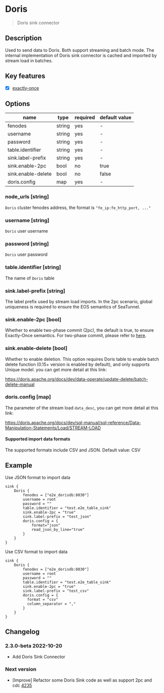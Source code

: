 # Doris

> Doris sink connector

## Description

Used to send data to Doris. Both support streaming and batch mode.
The internal implementation of Doris sink connector is cached and imported by stream load in batches.

## Key features

- [x] [exactly-once](../../concept/connector-v2-features.md)

## Options

|        name        |  type  | required | default value |
|--------------------|--------|----------|---------------|
| fenodes            | string | yes      | -             |
| username           | string | yes      | -             |
| password           | string | yes      | -             |
| table.identifier   | string | yes      | -             |
| sink.label-prefix  | string | yes      | -             |
| sink.enable-2pc    | bool   | no       | true          |
| sink.enable-delete | bool   | no       | false         |
| doris.config       | map    | yes      | -             |

### node_urls [string]

`Doris` cluster fenodes address, the format is `"fe_ip:fe_http_port, ..."`

### username [string]

`Doris` user username

### password [string]

`Doris` user password

### table.identifier [string]

The name of `Doris` table

### sink.label-prefix [string]

The label prefix used by stream load imports. In the 2pc scenario, global uniqueness is required to ensure the EOS semantics of SeaTunnel.

### sink.enable-2pc [bool]

Whether to enable two-phase commit (2pc), the default is true, to ensure Exactly-Once semantics. For two-phase commit, please refer to [here](https://doris.apache.org/docs/dev/sql-manual/sql-reference/Data-Manipulation-Statements/Load/STREAM-LOAD).

### sink.enable-delete [bool]

Whether to enable deletion. This option requires Doris table to enable batch delete function (0.15+ version is enabled by default), and only supports Unique model. you can get more detail at this link:

https://doris.apache.org/docs/dev/data-operate/update-delete/batch-delete-manual

### doris.config [map]

The parameter of the stream load `data_desc`, you can get more detail at this link:

https://doris.apache.org/docs/dev/sql-manual/sql-reference/Data-Manipulation-Statements/Load/STREAM-LOAD

#### Supported import data formats

The supported formats include CSV and JSON. Default value: CSV

## Example

Use JSON format to import data

```
sink {
    Doris {
        fenodes = ["e2e_dorisdb:8030"]
        username = root
        password = ""
        table.identifier = "test.e2e_table_sink"
        sink.enable-2pc = "true"
        sink.label-prefix = "test_json"
        doris.config = {
            format="json"
            read_json_by_line="true"
        }
    }
}

```

Use CSV format to import data

```
sink {
    Doris {
        fenodes = ["e2e_dorisdb:8030"]
        username = root
        password = ""
        table.identifier = "test.e2e_table_sink"
        sink.enable-2pc = "true"
        sink.label-prefix = "test_csv"
        doris.config = {
          format = "csv"
          column_separator = ","
        }
    }
}
```

## Changelog

### 2.3.0-beta 2022-10-20

- Add Doris Sink Connector

### Next version

- [Improve] Refactor some Doris Sink code as well as support 2pc and cdc [4235](https://github.com/apache/incubator-seatunnel/pull/4235)

